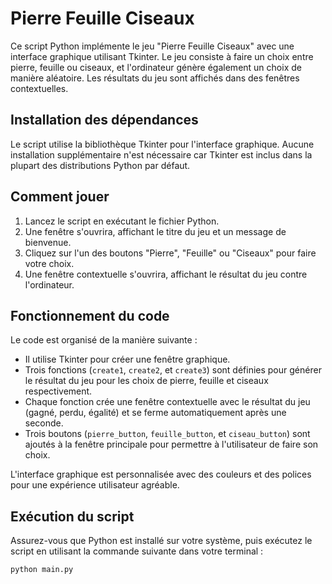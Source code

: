 # Pierre Feuille Ciseaux

Ce script Python implémente le jeu "Pierre Feuille Ciseaux" avec une interface graphique utilisant Tkinter. Le jeu consiste à faire un choix entre pierre, feuille ou ciseaux, et l'ordinateur génère également un choix de manière aléatoire. Les résultats du jeu sont affichés dans des fenêtres contextuelles.

## Installation des dépendances

Le script utilise la bibliothèque Tkinter pour l'interface graphique. Aucune installation supplémentaire n'est nécessaire car Tkinter est inclus dans la plupart des distributions Python par défaut.

## Comment jouer

1. Lancez le script en exécutant le fichier Python.
2. Une fenêtre s'ouvrira, affichant le titre du jeu et un message de bienvenue.
3. Cliquez sur l'un des boutons "Pierre", "Feuille" ou "Ciseaux" pour faire votre choix.
4. Une fenêtre contextuelle s'ouvrira, affichant le résultat du jeu contre l'ordinateur.

## Fonctionnement du code

Le code est organisé de la manière suivante :

- Il utilise Tkinter pour créer une fenêtre graphique.
- Trois fonctions (`create1`, `create2`, et `create3`) sont définies pour générer le résultat du jeu pour les choix de pierre, feuille et ciseaux respectivement.
- Chaque fonction crée une fenêtre contextuelle avec le résultat du jeu (gagné, perdu, égalité) et se ferme automatiquement après une seconde.
- Trois boutons (`pierre_button`, `feuille_button`, et `ciseau_button`) sont ajoutés à la fenêtre principale pour permettre à l'utilisateur de faire son choix.

L'interface graphique est personnalisée avec des couleurs et des polices pour une expérience utilisateur agréable.

## Exécution du script

Assurez-vous que Python est installé sur votre système, puis exécutez le script en utilisant la commande suivante dans votre terminal :

```bash
python main.py
